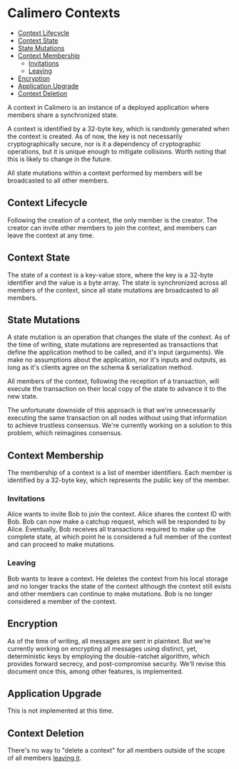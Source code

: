 # Calimero Contexts

- [Context Lifecycle](#context-lifecycle)
- [Context State](#context-state)
- [State Mutations](#state-mutations)
- [Context Membership](#context-membership)
  - [Invitations](#invitations)
  - [Leaving](#leaving)
- [Encryption](#encryption)
- [Application Upgrade](#application-upgrade)
- [Context Deletion](#context-deletion)

A context in Calimero is an instance of a deployed application where members share a synchronized state.

A context is identified by a 32-byte key, which is randomly generated when the context is created. As of now, the key is not necessarily cryptographically secure, nor is it a dependency of cryptographic operations, but it is unique enough to mitigate collisions. Worth noting that this is likely to change in the future.

All state mutations within a context performed by members will be broadcasted to all other members.

## Context Lifecycle

Following the creation of a context, the only member is the creator. The creator can invite other members to join the context, and members can leave the context at any time.

## Context State

The state of a context is a key-value store, where the key is a 32-byte identifier and the value is a byte array. The state is synchronized across all members of the context, since all state mutations are broadcasted to all members.

## State Mutations

A state mutation is an operation that changes the state of the context. As of the time of writing, state mutations are represented as transactions that define the application method to be called, and it's input (arguments). We make no assumptions about the application, nor it's inputs and outputs, as long as it's clients agree on the schema & serialization method.

All members of the context, following the reception of a transaction, will execute the transaction on their local copy of the state to advance it to the new state.

The unfortunate downside of this approach is that we're unnecessarily executing the same transaction on all nodes without using that information to achieve trustless consensus. We're currently working on a solution to this problem, which reimagines consensus.

## Context Membership

The membership of a context is a list of member identifiers. Each member is identified by a 32-byte key, which represents the public key of the member.

### Invitations

Alice wants to invite Bob to join the context. Alice shares the context ID with Bob. Bob can now make a catchup request, which will be responded to by Alice. Eventually, Bob receives all transactions required to make up the complete state, at which point he is considered a full member of the context and can proceed to make mutations.

### Leaving

Bob wants to leave a context. He deletes the context from his local storage and no longer tracks the state of the context although the context still exists and other members can continue to make mutations. Bob is no longer considered a member of the context.

## Encryption

As of the time of writing, all messages are sent in plaintext. But we're currently working on encrypting all messages using distinct, yet, deterministic keys by employing the double-ratchet algorithm, which provides forward secrecy, and post-compromise security. We'll revise this document once this, among other features, is implemented.

## Application Upgrade

This is not implemented at this time.

## Context Deletion

There's no way to "delete a context" for all members outside of the scope of all members [leaving it](#leaving).
